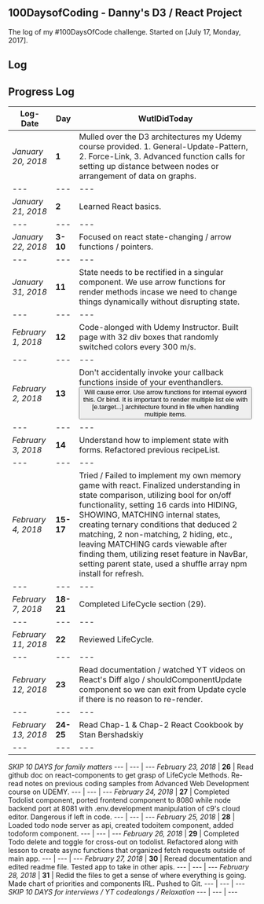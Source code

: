 ## 100DaysofCoding - Danny's D3 / React Project

The log of my #100DaysOfCode challenge. Started on [July 17, Monday, 2017].

## Log

## Progress Log

Log-Date | Day | WutIDidToday
--- | --- | ---
*January 20, 2018* | **1** | Mulled over the D3 architectures my Udemy course provided. 1. General-Update-Pattern, 2. Force-Link, 3. Advanced function calls for setting up distance between nodes or arrangement of data on graphs. 
--- | --- | ---
*January 21, 2018* | **2** | Learned React basics.
--- | --- | ---
*January 22, 2018* | **3-10** | Focused on react state-changing / arrow functions / pointers.
--- | --- | ---
*January 31, 2018* | **11** | State needs to be rectified in a singular component. We use arrow functions for render methods incase we need to change things dynamically without disrupting state.
--- | --- | ---
*February 1, 2018* | **12** | Code-alonged with Udemy Instructor. Built page with 32 div boxes that randomly switched colors every 300 m/s.
--- | --- | ---
*February 2, 2018* | **13** | Don't accidentally invoke your callback functions inside of your eventhandlers. <button type="button" onClick={this.handleClick()}> Will cause error. Use arrow functions for internal eyword this. Or bind. It is important to render multiple list ele with [e.target...] architecture found in file when handling multiple items.
--- | --- | ---
*February 3, 2018* | **14** | Understand how to implement state with forms. Refactored previous recipeList.
--- | --- | ---
*February 4, 2018* | **15-17** | Tried / Failed to implement my own memory game with react. Finalized understanding in state comparison, utilizing bool for on/off functionality, setting 16 cards into HIDING, SHOWING, MATCHING internal states, creating ternary conditions that deduced 2 matching, 2 non-matching, 2 hiding, etc., leaving MATCHING cards viewable after finding them, utilizing reset feature in NavBar, setting parent state, used a shuffle array npm install for refresh.
--- | --- | ---
*February 7, 2018* | **18-21** | Completed LifeCycle section (29). 
--- | --- | ---
*February 11, 2018* | **22** | Reviewed LifeCycle.
--- | --- | ---
*February 12, 2018* | **23** | Read documentation / watched YT videos on React's Diff algo / shouldComponentUpdate component so we can exit from Update cycle if there is no reason to re-render. 
--- | --- | ---
*February 13, 2018* | **24-25** | Read Chap-1 & Chap-2 React Cookbook by Stan Bershadskiy
--- | --- | ---
*SKIP 10 DAYS for family matters*
--- | --- | ---
*February 23, 2018* | **26** | Read github doc on react-components to get grasp of LifeCycle Methods. Re-read notes on previous coding samples from Advanced Web Development course on UDEMY.
--- | --- | ---
*February 24, 2018* | **27** | Completed Todolist component, ported frontend component to 8080 while node backend port at 8081 with .env.development manipulation of c9's cloud editor. Dangerous if left in code. 
--- | --- | ---
*February 25, 2018* | **28** | Loaded todo node server as api, created todoitem component, added todoform component.
--- | --- | ---
*February 26, 2018* | **29** | Completed Todo delete and toggle for cross-out on todolist. Refactored along with lesson to create async functions that organized fetch requests outside of main app.
--- | --- | ---
*February 27, 2018* | **30** | Reread documentation and edited readme file. Tested app to take in other apis.
--- | --- | ---
*February 28, 2018* | **31** | Redid the files to get a sense of where everything is going. Made chart of priorities and components IRL. Pushed to Git.
--- | --- | ---
*SKIP 10 DAYS for interviews / YT codealongs / Relaxation*
--- | --- | ---

